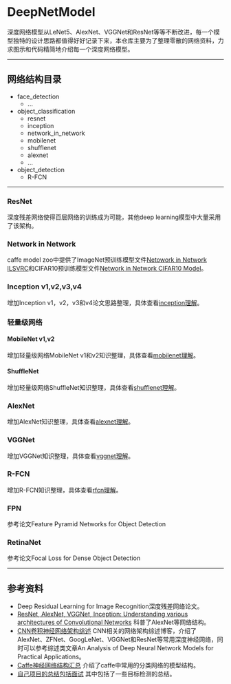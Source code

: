 # DeepNetModel

深度网络模型从LeNet5、AlexNet、VGGNet和ResNet等等不断改进，每一个模型独特的设计思路都值得好好记录下来，本仓库主要为了整理零散的网络资料，力求图示和代码精简地介绍每一个深度网络模型。


---
## 网络结构目录

- face_detection
    - ...
- object_classification
    - resnet
    - inception
    - network_in_network
    - mobilenet
    - shufflenet
    - alexnet
    - ...
- object_detection
    - R-FCN

---
### ResNet

深度残差网络使得百层网络的训练成为可能，其他deep learning模型中大量采用了该架构。

### Network in Network

caffe model zoo中提供了ImageNet预训练模型文件[Netowork in Network ILSVRC](https://drive.google.com/drive/folders/0B0IedYUunOQINEFtUi1QNWVhVVU)和CIFAR10预训练模型文件[Network in Network CIFAR10 Model](https://gist.github.com/mavenlin/e56253735ef32c3c296d)。

### Inception v1,v2,v3,v4

增加Inception v1，v2，v3和v4论文思路整理，具体查看[inception理解](./object_classification/inception/ReadMe.md)。

### 轻量级网络

#### MobileNet v1,v2

增加轻量级网络MobileNet v1和v2知识整理，具体查看[mobilenet理解](./object_classification/mobilenet/ReadMe.md)。

#### ShuffleNet

增加轻量级网络ShuffleNet知识整理，具体查看[shufflenet理解](./object_classification/shufflenet/ReadMe.md)。

### AlexNet

增加AlexNet知识整理，具体查看[alexnet理解](./object_classification/alexnet/ReadMe.md)。

### VGGNet

增加VGGNet知识整理，具体查看[vggnet理解](./object_classification/vgg/ReadMe.md)。


### R-FCN

增加R-FCN知识整理，具体查看[rfcn理解](./object_detection/rfcn/ReadMe.md)。

### FPN

参考论文Feature Pyramid Networks for Object Detection

### RetinaNet

参考论文Focal Loss for Dense Object Detection

---
## 参考资料

- Deep Residual Learning for Image Recognition深度残差网络论文。
- [ResNet, AlexNet, VGGNet, Inception: Understanding various architectures of Convolutional Networks](http://cv-tricks.com/cnn/understand-resnet-alexnet-vgg-inception/) 科普了AlexNet等网络结构。
- [CNN卷积神经网络架构综述](https://chenzomi12.github.io/2016/12/13/CNN-Architectures/) CNN相关的网络架构综述博客，介绍了AlexNet、ZFNet、GoogLeNet、VGGNet和ResNet等常用深度神经网络，同时可以参考综述类文章An Analysis of Deep Neural Network Models for Practical Applications。
- [Caffe神经网络结构汇总](http://noahsnail.com/2017/06/01/2017-6-1-Caffe%E7%BD%91%E7%BB%9C%E7%BB%93%E6%9E%84%E6%80%BB%E7%BB%93/) 介绍了caffe中常用的分类网络的模型结构。
- [自己项目的总结包括面试](https://www.cnblogs.com/ymjyqsx/p/7661088.html) 其中包括了一些目标检测的总结。
